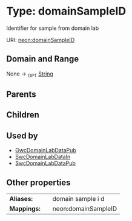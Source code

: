 
# Type: domainSampleID


Identifier for sample from domain lab

URI: [neon:domainSampleID](https://data.neonscience.org/domainSampleID)


## Domain and Range

None ->  <sub>OPT</sub> [String](types/String.md)

## Parents


## Children


## Used by

 * [GwcDomainLabDataPub](GwcDomainLabDataPub.md)
 * [SwcDomainLabDataIn](SwcDomainLabDataIn.md)
 * [SwcDomainLabDataPub](SwcDomainLabDataPub.md)

## Other properties

|  |  |  |
| --- | --- | --- |
| **Aliases:** | | domain sample i d |
| **Mappings:** | | neon:domainSampleID |

